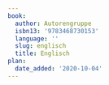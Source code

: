 ```yaml
---
book:
  author: Autorengruppe
  isbn13: '9783468730153'
  language: ''
  slug: englisch
  title: Englisch
plan:
  date_added: '2020-10-04'
---
```

